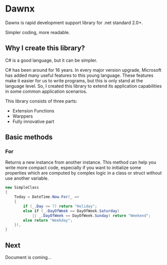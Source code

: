 # Dawnx

Dawnx is rapid development support library for .net standard 2.0+.

Simpler coding, more readable.



## Why I create this library?

C# is a good language, but it can be simpler. 

C# has been around for 16 years. In every major version upgrade, Microsoft has added many useful features to this young language. These features make it easier for us to write programs, but this is only stand at the language level. So, I created this library to extend its application capabilities in some common application scenarios.

This library consists of three parts: 

- Extension Functions
- Warppers
- Fully innovative part



## Basic methods

### For

Returns a new instance from another instance. This method can help you write more compact code, especially if you want to initialize some properties which are computed by complex logic in a class or struct without use another variable.

```C#
new SimpleClass
{
    Today = DateTime.Now.For(_ =>
    {
        if (_.Day <= 7) return "Holiday";
        else if (_.DayOfWeek == DayOfWeek.Saturday)
            || _.DayOfWeek == DayOfWeek.Sunday) return "Weekend";
        else return "Weekday";
    }),
}
```



## Next

Document is coming...

